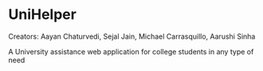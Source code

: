 # UniHelper
Creators: Aayan Chaturvedi, Sejal Jain, Michael Carrasquillo, Aarushi Sinha

A University assistance web application for college students in any type of need